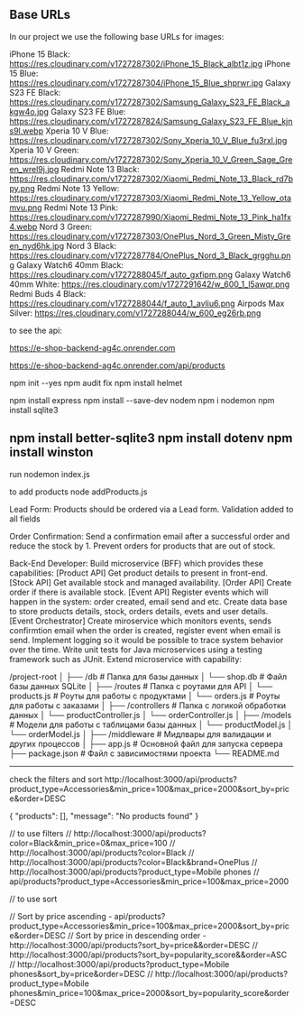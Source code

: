 ## Base URLs

In our project we use the following base URLs for images:

iPhone 15 Black: https://res.cloudinary.com/v1727287302/iPhone_15_Black_albt1z.jpg
iPhone 15 Blue: https://res.cloudinary.com/v1727287304/iPhone_15_Blue_shprwr.jpg
Galaxy S23 FE Black: https://res.cloudinary.com/v1727287302/Samsung_Galaxy_S23_FE_Black_akgw4o.jpg
Galaxy S23 FE Blue: https://res.cloudinary.com/v1727287824/Samsung_Galaxy_S23_FE_Blue_kjns9l.webp
Xperia 10 V Blue: https://res.cloudinary.com/v1727287302/Sony_Xperia_10_V_Blue_fu3rxl.jpg
Xperia 10 V Green: https://res.cloudinary.com/v1727287302/Sony_Xperia_10_V_Green_Sage_Green_wrel9j.jpg
Redmi Note 13 Black: https://res.cloudinary.com/v1727287302/Xiaomi_Redmi_Note_13_Black_rd7bpy.png
Redmi Note 13 Yellow: https://res.cloudinary.com/v1727287303/Xiaomi_Redmi_Note_13_Yellow_otamvu.png
Redmi Note 13 Pink: https://res.cloudinary.com/v1727287990/Xiaomi_Redmi_Note_13_Pink_ha1fx4.webp
Nord 3 Green: https://res.cloudinary.com/v1727287303/OnePlus_Nord_3_Green_Misty_Green_nyd6hk.jpg
Nord 3 Black: https://res.cloudinary.com/v1727287784/OnePlus_Nord_3_Black_grgghu.png
Galaxy Watch6 40mm Black: https://res.cloudinary.com/v1727288045/f_auto_gxfipm.png
Galaxy Watch6 40mm White: https://res.cloudinary.com/v1727291642/w_600_1_l5awqr.png
Redmi Buds 4 Black: https://res.cloudinary.com/v1727288044/f_auto_1_avliu6.png
Airpods Max Silver: https://res.cloudinary.com/v1727288044/w_600_eg26rb.png

to see the api:

https://e-shop-backend-ag4c.onrender.com

https://e-shop-backend-ag4c.onrender.com/api/products

npm init --yes
npm audit fix
npm install helmet

npm install express
npm install --save-dev nodem
npm i nodemon
npm install sqlite3

npm install better-sqlite3
npm install dotenv
npm install winston
--
run
nodemon index.js

to add products
node addProducts.js

Lead Form:
Products should be ordered via a Lead form.
Validation added to all fields

Order Confirmation:
Send a confirmation email after a successful order and reduce the stock by 1.
Prevent orders for products that are out of stock.

Back-End Developer:
Build microservice (BFF) which provides these capabilities:
[Product API] Get product details to present in front-end.
[Stock API] Get available stock and managed availability.
[Order API] Create order if there is available stock.
[Event API] Register events which will happen in the system: order created, email send and etc.
Create data base to store products details, stock, orders details, evets and user details.
[Event Orchestrator] Create miroservice which monitors events, sends confirmtion email when the order is created, register event when email is send.
Implement logging so it would be possible to trace system behavior over the time.
Write unit tests for Java microservices using a testing framework such as JUnit.
Extend microservice with capability:

/project-root
│
├── /db # Папка для базы данных
│ └── shop.db # Файл базы данных SQLite
│
├── /routes # Папка с роутами для API
│ └── products.js # Роуты для работы с продуктами
│ └── orders.js # Роуты для работы с заказами
│
├── /controllers # Папка с логикой обработки данных
│ └── productController.js
│ └── orderController.js
│
├── /models # Модели для работы с таблицами базы данных
│ └── productModel.js
│ └── orderModel.js
│
├── /middleware # Мидлвары для валидации и других процессов
│
├── app.js # Основной файл для запуска сервера
├── package.json # Файл с зависимостями проекта
└── README.md

---

check the filters and sort
http://localhost:3000/api/products?product_type=Accessories&min_price=100&max_price=2000&sort_by=price&order=DESC

{
"products": [],
"message": "No products found"
}

// to use filters
// http://localhost:3000/api/products?color=Black&min_price=0&max_price=100
// http://localhost:3000/api/products?color=Black
// http://localhost:3000/api/products?color=Black&brand=OnePlus
// http://localhost:3000/api/products?product_type=Mobile phones
// api/products?product_type=Accessories&min_price=100&max_price=2000

// to use sort

// Sort by price ascending - api/products?product_type=Accessories&min_price=100&max_price=2000&sort_by=price&order=DESC
// Sort by price in descending order - http://localhost:3000/api/products?sort_by=price&&order=DESC
// http://localhost:3000/api/products?sort_by=popularity_score&&order=ASC
// http://localhost:3000/api/products?product_type=Mobile phones&sort_by=price&order=DESC
// http://localhost:3000/api/products?product_type=Mobile phones&min_price=100&max_price=2000&sort_by=popularity_score&order=DESC
